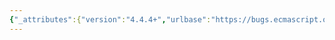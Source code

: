 ```yaml
---
{"_attributes":{"version":"4.4.4+","urlbase":"https://bugs.ecmascript.org/","maintainer":"dherman@mozilla.com"},"bug":{"bug_id":4004,"creation_ts":"2015-02-18 15:07:00 -0800","short_desc":"22.2.3.22.1 %TypedArray%.prototype.set: Remove length integer validation and use ToLength ?","delta_ts":"2015-02-19 19:10:51 -0800","product":"Draft for 6th Edition","component":"technical issue","version":"Rev 33: February 12, 2015 Draft","rep_platform":"All","op_sys":"All","bug_status":"RESOLVED","resolution":"FIXED","priority":"Normal","bug_severity":"enhancement","everconfirmed":true,"reporter":{"uid":"andrebargull","name":"André Bargull"},"assigned_to":{"uid":"allen","name":"Allen Wirfs-Brock"},"long_desc":[{"commentid":12932,"comment_count":0,"who":{"uid":"andrebargull","name":"André Bargull"},"bug_when":"2015-02-18 15:07:30 -0800","thetext":"22.2.3.22.1 %TypedArray%.prototype.set\n\nSteps 18-22\n\nMaybe change to:\n---\nLet srcLength be ToLength(Get(src, \"length\")).\nReturnIfAbrupt(srcLength).\n---\n\nfor consistency with other %TypedArray% methods which access \"length\" on an input value."},{"commentid":12947,"comment_count":1,"who":{"uid":"allen","name":"Allen Wirfs-Brock"},"bug_when":"2015-02-18 16:09:40 -0800","thetext":"ToLength would loose the <0 exception in step 22.\n\nHowever, it does appear that the numerLength != srcLength isn't wanted, so I fixed that"},{"commentid":12949,"comment_count":2,"who":{"uid":"andrebargull","name":"André Bargull"},"bug_when":"2015-02-18 16:23:00 -0800","thetext":"(In reply to Allen Wirfs-Brock from comment #1)\n> ToLength would loose the <0 exception in step 22.\n\nWhy is it important to handle negative length values in this method? For example when you call `new Int8Array({length: -10})` the negative length is simply clamped to zero."},{"commentid":12952,"comment_count":3,"who":{"uid":"allen","name":"Allen Wirfs-Brock"},"bug_when":"2015-02-18 16:34:58 -0800","thetext":"(In reply to André Bargull from comment #2)\n> (In reply to Allen Wirfs-Brock from comment #1)\n> > ToLength would loose the <0 exception in step 22.\n> \n> Why is it important to handle negative length values in this method? For\n> example when you call `new Int8Array({length: -10})` the negative length is\n> simply clamped to zero.\n\nHere's what I get in FF:\n\n new Int8Array({length: -10});\n/*\nException: size and count too large\n@Scratchpad/1:1:2\n*/\n\nwhich suggests it is doing a ToUint32 conversion on length\n\nIf it really is interop crazy land out there WRT these things, maybe we can consistently use the ToLength conversion"},{"commentid":12960,"comment_count":4,"who":{"uid":"andrebargull","name":"André Bargull"},"bug_when":"2015-02-19 03:49:00 -0800","thetext":"(In reply to Allen Wirfs-Brock from comment #3)\n> If it really is interop crazy land out there WRT these things, maybe we can\n> consistently use the ToLength conversion\n\nJavaScriptCore and SpiderMonkey use ToUint32:\nhttps://github.com/WebKit/webkit/blob/d8a2db3a06fee9ea133698eaad030f3a9d7b2cb2/Source/JavaScriptCore/runtime/JSGenericTypedArrayViewPrototypeInlines.h#L59\nhttps://dxr.mozilla.org/mozilla-central/source/js/src/vm/TypedArrayCommon.h#695-697\n\nV8 uses... err nothing?\nhttps://github.com/v8/v8-git-mirror/blob/64a2717529e2197f3a789adabf86ca36f5eb764c/src/typedarray.js#L275-L288\nhttps://github.com/v8/v8-git-mirror/blob/64a2717529e2197f3a789adabf86ca36f5eb764c/src/typedarray.js#L190-L201\n\nFrom the v8 shell:\nd8> new Int8Array(10).set({length: {valueOf: function(){ print(\"aah\"); return 5; }}})\naah\naah\naah\naah\naah\naah\naah"},{"commentid":12977,"comment_count":5,"who":{"uid":"allen","name":"Allen Wirfs-Brock"},"bug_when":"2015-02-19 11:47:27 -0800","thetext":"in rev34 editor's draft\n\nswitched to ToLength."},{"commentid":13002,"comment_count":6,"who":{"uid":"allen","name":"Allen Wirfs-Brock"},"bug_when":"2015-02-19 19:10:51 -0800","thetext":"fixed in rev34"}]}}
---
```

